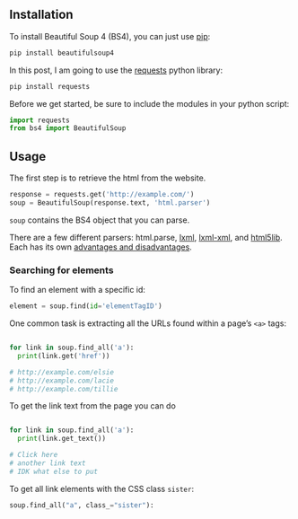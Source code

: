 ## Installation

To install Beautiful Soup 4 (BS4), you can just use [pip](https://github.com/pypa/pip):

```sh
pip install beautifulsoup4
```

In this post, I am going to use the [requests](https://github.com/psf/requests) python library:

```sh
pip install requests
```

Before we get started, be sure to include the modules in your python script:

```py
import requests
from bs4 import BeautifulSoup
```

## Usage

The first step is to retrieve the html from the website. 

```py
response = requests.get('http://example.com/')
soup = BeautifulSoup(response.text, 'html.parser')
```

`soup` contains the BS4 object that you can parse.

There are a few different parsers: html.parse, [lxml](https://lxml.de/), [lxml-xml](https://lxml.de/), and [html5lib](https://github.com/html5lib/html5lib-python). Each has its own [advantages and disadvantages](). 


### Searching for elements

To find an element with a specific id:

```py
element = soup.find(id='elementTagID')
```

One common task is extracting all the URLs found within a page’s `<a>` tags:

```py

for link in soup.find_all('a'):
  print(link.get('href'))

# http://example.com/elsie
# http://example.com/lacie
# http://example.com/tillie
```

To get the link text from the page you can do 

```py

for link in soup.find_all('a'):
  print(link.get_text())

# Click here
# another link text
# IDK what else to put
```

To get all link elements with the CSS class `sister`:

```python
soup.find_all("a", class_="sister"):
```



